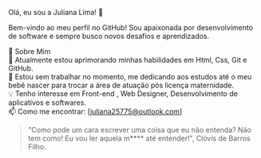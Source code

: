 Olá, eu sou a Juliana Lima! 👋

Bem-vindo ao meu perfil no GitHub! Sou apaixonada por desenvolvimento de software e sempre busco novos desafios e aprendizados.

🚀 Sobre Mim                 
🌱 Atualmente estou aprimorando minhas habilidades em Html, Css, Git e GitHub.                     
💼 Estou sem trabalhar no momento, me dedicando aos estudos até o meu bebê nascer para trocar a área de atuação pós licença maternidade.              
💡 Tenho interesse em Front-end , Web Designer, Desenvolvimento de aplicativos e softwares.        
📫 Como me encontrar: [juliana25775@outlook.com]



>"Como pode um cara escrever uma coisa que eu não entenda? Não tem como! Eu vou ler aquela m**** até entender!", Clóvis de Barros Filho.
